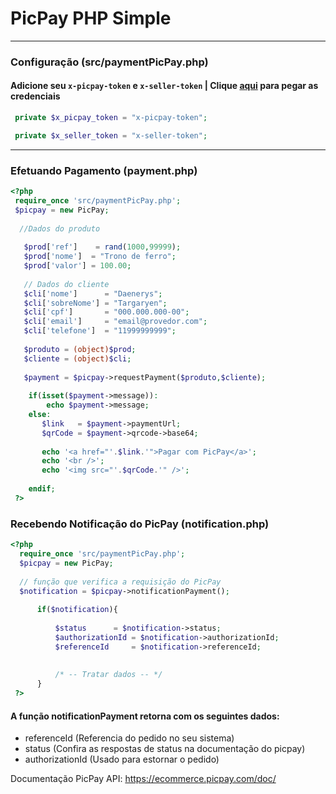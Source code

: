 # PicPay PHP Simple

-----------

### Configuração (src/paymentPicPay.php)
#### Adicione seu `x-picpay-token` e `x-seller-token` | Clique [aqui](https://lojista.picpay.com/dashboard/ecommerce-token) para pegar as credenciais

```php
 private $x_picpay_token = "x-picpay-token";

 private $x_seller_token = "x-seller-token";

```
-----------

### Efetuando Pagamento (payment.php)
```php
<?php
 require_once 'src/paymentPicPay.php';
 $picpay = new PicPay;
 
  //Dados do produto
 
   $prod['ref']    = rand(1000,99999);			
   $prod['nome']  = "Trono de ferro";
   $prod['valor'] = 100.00;
   
   // Dados do cliente
   $cli['nome']      = "Daenerys";
   $cli['sobreNome'] = "Targaryen";
   $cli['cpf']       = "000.000.000-00";
   $cli['email']     = "email@provedor.com";
   $cli['telefone']  = "11999999999";
   
   $produto = (object)$prod;
   $cliente = (object)$cli;
   
   $payment = $picpay->requestPayment($produto,$cliente);
  
	if(isset($payment->message)):
		echo $payment->message;
	else:
 	   $link   = $payment->paymentUrl;
	   $qrCode = $payment->qrcode->base64;
	 
	   echo '<a href="'.$link.'">Pagar com PicPay</a>';
	   echo '<br />';
	   echo '<img src="'.$qrCode.'" />';
	   
    endif;
 ?>
```

### Recebendo Notificação do PicPay (notification.php)
```php
<?php
  require_once 'src/paymentPicPay.php'; 
  $picpay = new PicPay;
  
  // função que verifica a requisição do PicPay
  $notification = $picpay->notificationPayment();
  
	  if($notification){
		  
		  $status	   = $notification->status;
		  $authorizationId = $notification->authorizationId;
		  $referenceId     = $notification->referenceId;
		  
		  
		  /* -- Tratar dados -- */
	  }
 ?>
```
#### A função notificationPayment retorna com os seguintes dados:
- referenceId (Referencia do pedido no seu sistema)
- status      (Confira as respostas de status na documentação do picpay)
- authorizationId (Usado para estornar o pedido)




Documentação PicPay API: https://ecommerce.picpay.com/doc/
